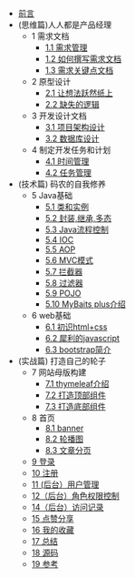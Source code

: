 - [前言](/ProjectDocs/前言.md)
- (思维篇)人人都是产品经理
  - 1 需求文档
    - [1.1 需求管理](/ProjectDocs/需求管理.md)
    - [1.2 如何撰写需求文档](/ProjectDocs/如何撰写需求文档.md)
    - [1.3 需求关键点文档](/ProjectDocs/需求关键点文档.md)
  - 2 原型设计
    - [2.1 让想法跃然纸上](/ProjectDocs/让想法跃然纸上.md)
    - [2.2 缺失的逻辑](/ProjectDocs/缺失的逻辑.md)
  - 3 开发设计文档
    - [3.1 项目架构设计](/ProjectDocs/Springboot项目架构设计.md)
    - [3.2 数据库设计](https://www.52interview.com/book/36/348)
  - 4 制定开发任务和计划
    - [4.1 时间管理](https://www.52interview.com/book/36/358)
    - [4.2 任务管理](https://www.52interview.com/book/36/359)
- (技术篇) 码农的自我修养
  - 5 Java基础
    - [5.1 类和实例](https://www.52interview.com/book/36/360)
    - [5.2 封装,继承,多态](https://www.52interview.com/book/36/361)
    - [5.3 Java流程控制](/ProjectDocs/Typora+Docsify快速入门.md)
    - [5.4 IOC](https://www.52interview.com/book/36/367)
    - [5.5 AOP](https://www.52interview.com/book/36/349)
    - [5.6 MVC模式](https://www.52interview.com/book/36/368)
    - [5.7 拦截器](https://www.52interview.com/book/36/369)
    - [5.8 过滤器](https://www.52interview.com/book/36/372)
    - [5.9 POJO](https://www.52interview.com/book/36/373)
    - [5.10 MyBaits plus介绍](https://www.52interview.com/book/36/374)
  - 6 web基础
      - [6.1 初识html+css](https://www.52interview.com/book/36/375)
      - [6.2 犀利的javascript](https://www.52interview.com/book/36/376)
      - [6.3 bootstrap简介](https://www.52interview.com/book/36/377)
- (实战篇) 打造自己的轮子
  - 7 网站母版构建
    - [7.1 thymeleaf介绍](https://www.52interview.com/book/36/378)
    - [7.2 打造顶部组件](https://www.52interview.com/book/36/379)
    - [7.3 打造底部组件](https://www.52interview.com/book/36/380)
  - 8 首页
    - [8.1 banner](https://www.52interview.com/book/36/386)
    - [8.2 轮播图](https://www.52interview.com/book/36/370)
    - [8.3 文章分页](https://www.52interview.com/book/36/383)  
  - [9 登录](https://www.52interview.com/book/36/381)
  - [10 注册](https://www.52interview.com/book/36/382)
  - [11 (后台）用户管理](https://www.52interview.com/book/36/1000)
  - [12（后台）角色权限控制](https://www.52interview.com/book/36/1000)
  - [14（后台）访问记录](https://www.52interview.com/book/36/1000)
  - [15 点赞分享](https://www.52interview.com/book/36/387)
  - [16 我的收藏](https://www.52interview.com/book/36/388)
  - [17 总结](https://www.52interview.com/book/36/1000)
  - [18 源码](https://www.52interview.com/book/36/371)
  - [19 参考](https://www.52interview.com/book/36/1000)
